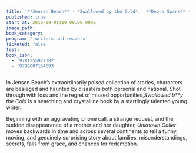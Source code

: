 ```yaml
---
title: '**Jensen Beach** - *Swallowed by the Cold*,  **Debra Spark** - *Unknown Caller*'
published: true
start_at: 2016-09-01T19:00:00.000Z
image_path:
book_category:
program: '-writers-and-readers'
ticketed: false
test:
book_isbn:
  - '9781555977382'
  - '9780807164693'
---
```



In Jensen Beach’s extraordinarily poised collection of stories, characters are besieged and haunted by disasters both personal and national. Shot through with loss and the regret of missed opportunities,*Swallowed b\*\*y the Cold* is a searching and crystalline book by a startlingly talented young writer.

Beginning with an aggravating phone call, a strange request, and the sudden disappearance of a mother and her daughter, *Unknown Caller* moves backwards in time and across several continents to tell a funny, moving, and genuinely surprising story about families, misunderstandings, secrets, falls from grace, and chances for redemption.